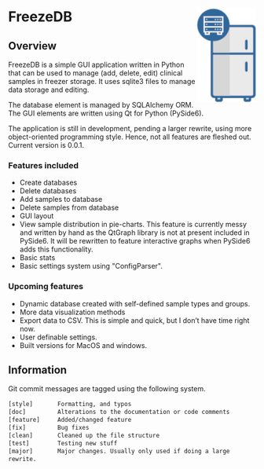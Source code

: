 # FreezeDB <img src="graphics/logo.png" align="right" width="120" />

## Overview

FreezeDB is a simple GUI application written in Python that can be used to manage (add, delete, edit) clinical samples in freezer storage. It uses sqlite3 files to manage data storage and editing. 

The database element is managed by SQLAlchemy ORM. The GUI elements are written using Qt for Python (PySide6).

The application is still in development, pending a larger rewrite, using more object-oriented programming style. Hence, not all features are fleshed out. Current version is 0.0.1.

### Features included
* Create databases
* Delete databases
* Add samples to database
* Delete samples from database
* GUI layout
* View sample distribution in pie-charts. This feature is currently messy and written by hand as the QtGraph library is not at present included in PySide6. It will be rewritten to feature interactive graphs when PySide6 adds this functionality.
* Basic stats 
* Basic settings system using "ConfigParser".

### Upcoming features
* Dynamic database created with self-defined sample types and groups.
* More data visualization methods
* Export data to CSV. This is simple and quick, but I don’t have time right now.
* User definable settings.
* Built versions for MacOS and windows.


## Information
Git commit messages are tagged using the following system.

```
[style]       Formatting, and typos
[doc]         Alterations to the documentation or code comments
[feature]     Added/changed feature
[fix]         Bug fixes
[clean]       Cleaned up the file structure
[test]        Testing new stuff
[major]       Major changes. Usually only used if doing a large rewrite.
